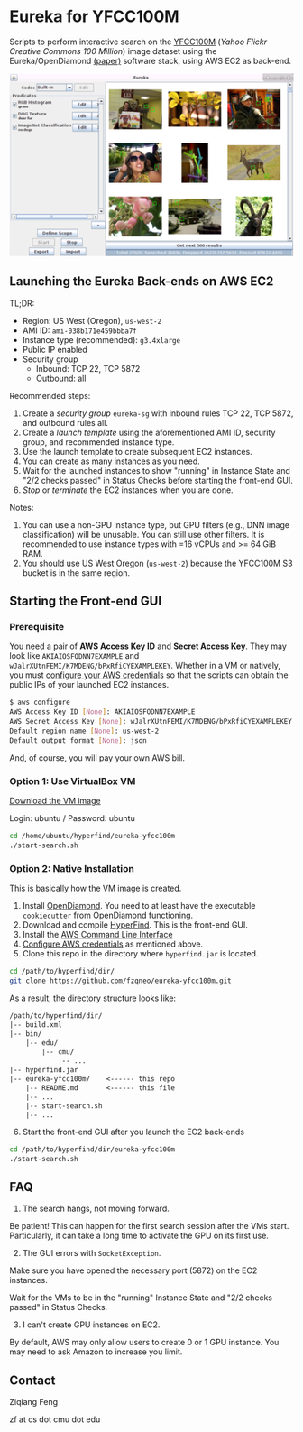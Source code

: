 # Eureka for YFCC100M

Scripts to perform interactive search on the [YFCC100M](http://yfcc100m.appspot.com/) (*Yahoo Flickr Creative Commons 100 Million*) image dataset using the Eureka/OpenDiamond [(paper)](http://elijah.cs.cmu.edu/DOCS/feng-sec2018.pdf) software stack,
using AWS EC2 as back-end.

![](FIGS/gui-screen.png)

## Launching the Eureka Back-ends on AWS EC2

TL;DR:
* Region: US West (Oregon), `us-west-2`
* AMI ID: `ami-038b171e459bbba7f`
* Instance type (recommended): `g3.4xlarge`
* Public IP enabled
* Security group
    * Inbound: TCP 22, TCP 5872
    * Outbound: all

Recommended steps:

1. Create a *security group* `eureka-sg` with inbound rules TCP 22, TCP 5872, and outbound rules all.
2. Create a *launch template* using the aforementioned AMI ID, security group, and recommended instance type.
3. Use the launch template to create subsequent EC2 instances.
4. You can create as many instances as you need.
5. Wait for the launched instances to show "running" in Instance State and "2/2 checks passed" in Status Checks before starting the front-end GUI.
6. *Stop* or *terminate* the EC2 instances when you are done.

Notes:

1. You can use a non-GPU instance type, but GPU filters (e.g., DNN image classification) will be unusable. You can still use other filters. It is recommended to use instance types with =16 vCPUs and >= 64 GiB RAM.
2. You should use US West Oregon (`us-west-2`) because the YFCC100M S3 bucket is in the same region.

## Starting the Front-end GUI

### Prerequisite

You need a pair of **AWS Access Key ID** and **Secret Access Key**.
They may look like `AKIAIOSFODNN7EXAMPLE` and `wJalrXUtnFEMI/K7MDENG/bPxRfiCYEXAMPLEKEY`. 
Whether in a VM or natively,
you must [configure your AWS credentials](https://docs.aws.amazon.com/cli/latest/userguide/cli-chap-configure.html)
so that the scripts can obtain the public IPs of your launched EC2 instances.

```bash
$ aws configure
AWS Access Key ID [None]: AKIAIOSFODNN7EXAMPLE
AWS Secret Access Key [None]: wJalrXUtnFEMI/K7MDENG/bPxRfiCYEXAMPLEKEY
Default region name [None]: us-west-2
Default output format [None]: json
```


And, of course, you will pay your own AWS bill.

### Option 1: Use VirtualBox VM

[Download the VM image](#)

Login: ubuntu / Password: ubuntu

```bash
cd /home/ubuntu/hyperfind/eureka-yfcc100m
./start-search.sh
```


### Option 2: Native Installation

This is basically how the VM image is created.

1. Install [OpenDiamond](https://github.com/cmusatyalab/opendiamond/wiki/Installation-on-Ubuntu-16.04). You need to at least have the executable `cookiecutter` from OpenDiamond functioning. 
2. Download and compile [HyperFind](https://github.com/cmusatyalab/hyperfind). This is the front-end GUI.
3. Install the [AWS Command Line Interface](https://aws.amazon.com/cli/)
4. [Configure AWS credentials](https://docs.aws.amazon.com/cli/latest/userguide/cli-chap-configure.html) as mentioned above.
5. Clone this repo in the directory where `hyperfind.jar` is located.

```bash
cd /path/to/hyperfind/dir/
git clone https://github.com/fzqneo/eureka-yfcc100m.git
```

As a result, the directory structure looks like:

```
/path/to/hyperfind/dir/
|-- build.xml
|-- bin/
    |-- edu/
        |-- cmu/
            |-- ...
|-- hyperfind.jar
|-- eureka-yfcc100m/    <------ this repo
    |-- README.md       <------ this file
    |-- ...
    |-- start-search.sh
    |-- ...
```
6. Start the front-end GUI after you launch the EC2 back-ends
```bash
cd /path/to/hyperfind/dir/eureka-yfcc100m
./start-search.sh
```

## FAQ

1. The search hangs, not moving forward.

Be patient! This can happen for the first search session after the VMs start. Particularly, it can take a long time to activate the GPU on its first use.

2. The GUI errors with `SocketException`.

Make sure you have opened the necessary port (5872) on the EC2 instances.

Wait for the VMs to be in the "running" Instance State and "2/2 checks passed" in Status Checks.

3. I can't create GPU instances on EC2.

By default, AWS may only allow users to create 0 or 1 GPU instance. You may need to ask Amazon to increase you limit.

## Contact

Ziqiang Feng 

zf at cs dot cmu dot edu